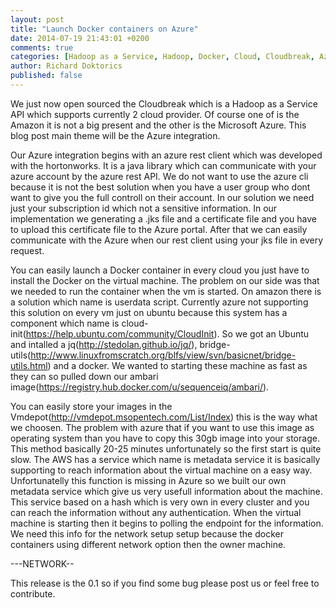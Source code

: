 ```yaml
---
layout: post
title: "Launch Docker containers on Azure"
date: 2014-07-19 21:43:01 +0200
comments: true
categories: [Hadoop as a Service, Hadoop, Docker, Cloud, Cloudbreak, Azure]
author: Richard Doktorics
published: false
---
```


We just now open sourced the Cloudbreak which is a Hadoop as a Service API which supports currently 2 cloud provider. Of course one of is the Amazon it is not a big present and the other is the Microsoft Azure.
This blog post main theme will be the Azure integration.

Our Azure integration begins with an azure rest client which was developed with the hortonworks. It is a java library which can communicate with your azure account by the azure rest API. We do not want to use the azure cli because it is not the best solution when you have a user group who dont want to give you the full controll on their account.
In our solution we need just your subscription id which not a sensitive information. In our implementation we generating a .jks file and a certificate file and you have to upload this certificate file to the Azure portal. After that we can easily communicate with the Azure when our rest client using your jks file in every request.

You can easily launch a Docker container in every cloud you just have to install the Docker on the virtual machine. The problem on our side was that we needed to run the container when the vm is started. On amazon there is a solution which name is userdata script. Currently azure not supporting this solution on every vm just on ubuntu because this system has a component which name is cloud-init(https://help.ubuntu.com/community/CloudInit).
So we got an Ubuntu and intalled a jq(http://stedolan.github.io/jq/), bridge-utils(http://www.linuxfromscratch.org/blfs/view/svn/basicnet/bridge-utils.html) and a docker. We wanted to starting these machine as fast as they can so pulled down our ambari image(https://registry.hub.docker.com/u/sequenceiq/ambari/).

You can easily store your images in the Vmdepot(http://vmdepot.msopentech.com/List/Index) this is the way what we choosen. The problem with azure that if you want to use this image as operating system than you have to copy this 30gb image into your storage. This method basically 20-25 minutes unfortunately so the first start is quite slow.
The AWS has a service which name is metadata service it is basically supporting to reach information about the virtual machine on a easy way. Unfortunatelly this function is missing in Azure so we built our own metadata service which give us very usefull information about the machine. This service based on a hash which is very own in every cluster and you can reach the information without any authentication.
When the virtual machine is starting then it begins to polling the endpoint for the information. We need this info for the network setup setup because the docker containers using different network option then the owner machine.

---NETWORK--

This release is the 0.1 so if you find some bug please post us or feel free to contribute.
